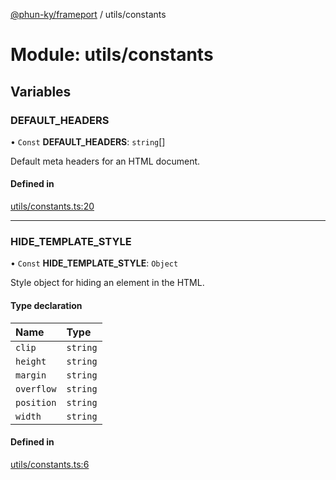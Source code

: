 [@phun-ky/frameport](../README.md) / utils/constants

# Module: utils/constants

## Variables

### DEFAULT\_HEADERS

• `Const` **DEFAULT\_HEADERS**: `string`[]

Default meta headers for an HTML document.

#### Defined in

[utils/constants.ts:20](https://github.com/phun-ky/frameport/blob/main/src/utils/constants.ts#L20)

___

### HIDE\_TEMPLATE\_STYLE

• `Const` **HIDE\_TEMPLATE\_STYLE**: `Object`

Style object for hiding an element in the HTML.

#### Type declaration

| Name | Type |
| :------ | :------ |
| `clip` | `string` |
| `height` | `string` |
| `margin` | `string` |
| `overflow` | `string` |
| `position` | `string` |
| `width` | `string` |

#### Defined in

[utils/constants.ts:6](https://github.com/phun-ky/frameport/blob/main/src/utils/constants.ts#L6)

